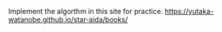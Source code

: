 Implement the algorthm in this site for practice.
https://yutaka-watanobe.github.io/star-aida/books/